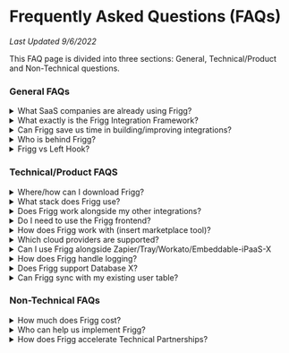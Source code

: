 # Frequently Asked Questions (FAQs)

_Last Updated 9/6/2022_

This FAQ page is divided into three sections: General, Technical/Product and Non-Technical questions.

### General FAQs

<details>

<summary>What SaaS companies are already using Frigg?</summary>

Frigg is powering +10 integrations (total) for these early adopters:\\

#### [**Crossbeam**](https://partnercloud.crossbeam.com/)

* **monday.com**
* **ActiveCampaign**
* **Rollworks**
* **Salesloft**
* **Hubspot**
* **Terminus**
* **Outreach.io**

#### [**Clyde**](https://partners.joinclyde.com/tech-partners/)

* **Gorgias**
* **Attentive**

#### \*\*\*\*[**FastSpring Interactive Quotes**](https://fastspring.com/docs/interactive-quotes-overview/)

* **SalesForce**
* **HubSpot**

***

</details>

<details>

<summary>What exactly is the Frigg Integration Framework?</summary>

Frigg is an open source software framework to help developers build and maintain direct/native integrations faster.

Frigg is free to use and available under the MIT license.

Frigg is an installable _package_ that can be hosted/run on the cloud infrastructure provider of your choice.

Frigg is **NOT** SaaS or hosted software. While it compares favorably to iPaaS solutions (either embedded or stand-alone like Zapier), it is fundamentally different in its architecture and cost approach.

</details>

<details>

<summary>Can Frigg save us time in building/improving integrations?</summary>

Yes. Frigg provides developers with an opinionated, ready-to-use framework, as well as several API Modules representing +20 different target partner APIs. These assets with help a product team save many hours of decision-making and code development.

</details>

<details>

<summary>Who is behind Frigg?</summary>

Frigg was first created by [Left Hook](https://lefthook.com). It is now used by several B2B SaaS companies to power more than 20 different direct/native integrations.

An open source community of contributors and supporters is now forming around the Frigg Framework project. Please [join us](support/)!

</details>

<details>

<summary>Frigg vs Left Hook?</summary>

Left Hook is software company that builds and maintains integrations for B2B SaaS companies.

Left Hook created the Frigg Integration Framework as a way to accelerate development for its clients.

Frigg is an open source software framework that is freely available without engaging with Left Hook or paying any licensing fee.

While Left Hook is currently Frigg's primary developer, eventually Frigg will be improved and expanded by its open source community members.

</details>

### Technical/Product FAQS

<details>

<summary>Where/how can I download Frigg?</summary>

Frigg is available both as an [NPM package](../develop/tutorials/quick-start/) and on [Github](https://github.com/friggframework/frigg).

</details>

<details>

<summary>What stack does Frigg use?</summary>

Frigg is written in Node.js and relies on the Serverless.com framework, but is otherwise highly adaptable to your organization’s stack and CI/CD processes. Optional frontend components are written in React.JS, but Frigg's API-driven architecture allows it to be used by any front-end system.

</details>

<details>

<summary>Does Frigg work alongside my other integrations?</summary>

Absolutely. Frigg can power all of your direct/native integrations, or a subset of them.

Because Frigg's backend service is accessible via API, your frontend team can add a Frigg-powered integration into your existing directory/marketplace, and leverage your existing UI for user-managed authentication and configuration.

</details>

<details>

<summary>Do I need to use the Frigg frontend?</summary>

No. Frigg can be used with any frontend system via API.

</details>

<details>

<summary>How does Frigg work with (insert marketplace tool)?</summary>

Yes, if that tool can facilitate using APIs to authenticate and configure a user's integration.

</details>

<details>

<summary>Which cloud providers are supported?</summary>

Frigg leverages (and requires) the [Serverless.com framework](https://github.com/serverless/serverless), which means it can run on many different cloud services including:\\

AWS

Microsoft Azure

Google Cloud

Tencent Cloud

Cloudflare

Alibaba Cloud

twilio

</details>

<details>

<summary>Can I use Frigg alongside Zapier/Tray/Workato/Embeddable-iPaaS-X</summary>



</details>

<details>

<summary>How does Frigg handle logging?</summary>



</details>

<details>

<summary>Does Frigg support Database X?</summary>



</details>

<details>

<summary>Can Frigg sync with my existing user table?</summary>



</details>

### Non-Technical FAQs

<details>

<summary>How much does Frigg cost?</summary>

Frigg is free, open source software under the MIT license. There is no fee to use it.

Note that Frigg's creators ([Left Hook](https://lefthook.com)) sell professional services to help SaaS leaders implement Frigg, add features, and customize Frigg to your specific needs. Visit [Left Hook's website](https://lefthook.com) to connect and discuss your needs.

</details>

<details>

<summary>Who can help us implement Frigg?</summary>

Frigg was created by developers at [Left Hook](https://lefthook.com), who uses Frigg to build integrations for many SaaS leaders. Left Hook provides both consulting and contract development services to help SaaS leaders plan, execute, and maintain their Frigg-powered integrations. Contact [Left Hook](https://lefthook.com) for more information.

</details>

<details>

<summary>How does Frigg accelerate Technical Partnerships?</summary>

You should read our [Frigg Non-Technical Overview](https://frigg.lefthook.com/overview).

But TLDR:

When two partnership leaders seek to build an integration to co-market and co-sell around, their companies often struggle to muster the product management and development resources required to get a useful integration built. And as we've seen a 100 times: no tech, no partnership!

With Frigg, the development process accelerates so that the business relationship can launch and flourish faster.

</details>
